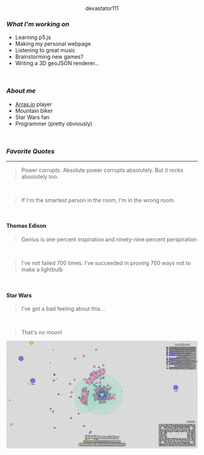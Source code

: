 <center> devastator111 </center>

###  _What I'm working on_
- Learning p5.js
- Making my personal webpage
- Listening to great music
- Brainstorming new games?
- Writing a 3D geoJSON renderer...
<br>

### _About me_
- [Arras.io](https://arras.io) player
- Mountain biker
- Star Wars fan
- Programmer (pretty obviously)
<br>

### _Favorite Quotes_
***
>Power corrupts.  Absolute power corrupts absolutely.  But it rocks absolutely too.
<br>

>If I'm the smartest person in the room, I'm in the wrong room.
<br>

#### Thomas Edison
>Genius is one percent inspiration and ninety-nine percent perspiration
<br>

>I've not failed 700 times.  I've succeeded in proving 700 ways not to make a lightbulb
<br>

#### Star Wars
>I've got a bad feeling about this...
<br>

>That's no moon!

![myImage](https://github.com/devastator111/devastator111/blob/df3accf61c8c726f69553f06d8de67ec2ee313de/Screenshot%202024-02-17%205.07.21%20PM.png)
